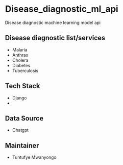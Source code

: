 # Disease_diagnostic_ml_api
Disease diagnostic machine learning model api

## Disease diagnostic list/services
- Malaria
- Anthrax
- Cholera
- Diabetes
- Tuberculosis

## Tech Stack
- Django
- 

## Data Source
- Chatgpt


## Maintainer
- Tuntufye Mwanyongo
  
